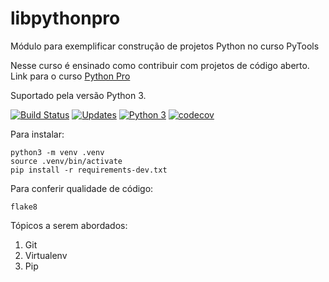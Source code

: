 # libpythonpro
Módulo para exemplificar construção de projetos Python no curso PyTools

Nesse curso é ensinado como contribuir com projetos de código aberto.
Link para o curso [Python Pro](https://www.python.pro.br)

Suportado pela versão Python 3.

[![Build Status](https://travis-ci.com/ajesus92/libpythonpro.svg?branch=main)](https://travis-ci.com/ajesus92/libpythonpro)
[![Updates](https://pyup.io/repos/github/ajesus92/libpythonpro/shield.svg)](https://pyup.io/repos/github/ajesus92/libpythonpro/)
[![Python 3](https://pyup.io/repos/github/ajesus92/libpythonpro/python-3-shield.svg)](https://pyup.io/repos/github/ajesus92/libpythonpro/)
[![codecov](https://codecov.io/gh/ajesus92/libpythonpro/branch/main/graph/badge.svg?token=T6UXMBFE5N)](https://codecov.io/gh/ajesus92/libpythonpro)

Para instalar:
```console
python3 -m venv .venv
source .venv/bin/activate
pip install -r requirements-dev.txt
```

Para conferir qualidade de código:
```console
flake8
```

Tópicos a serem abordados:
1. Git
2. Virtualenv
3. Pip